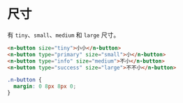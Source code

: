 # 尺寸
有 `tiny`、`small`、`medium` 和 `large` 尺寸。
```html
<n-button size="tiny">小小</n-button>
<n-button type="primary" size="small">小</n-button>
<n-button type="info" size="medium">不小</n-button>
<n-button type="success" size="large">不不小</n-button>
```
```css
.n-button {
  margin: 0 8px 8px 0;
}
```